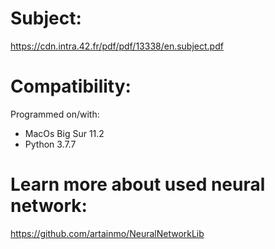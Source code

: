 # Subject:
https://cdn.intra.42.fr/pdf/pdf/13338/en.subject.pdf
# Compatibility:
Programmed on/with:
* MacOs Big Sur 11.2
* Python 3.7.7
# Learn more about used neural network:
https://github.com/artainmo/NeuralNetworkLib
